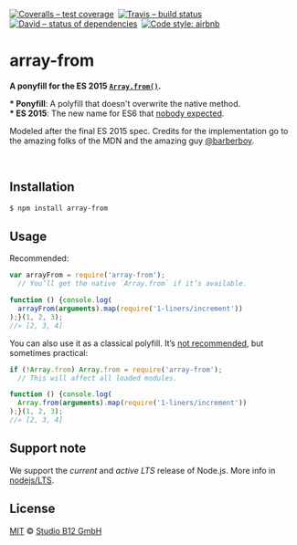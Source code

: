[![Coveralls – test coverage
](https://img.shields.io/coveralls/studio-b12/array-from.svg?style=flat-square
)](https://coveralls.io/r/studio-b12/array-from
) [![Travis – build status
](https://img.shields.io/travis/studio-b12/array-from/master.svg?style=flat-square
)](https://travis-ci.org/studio-b12/array-from
) [![David – status of dependencies
](https://img.shields.io/david/studio-b12/array-from.svg?style=flat-square
)](https://david-dm.org/studio-b12/array-from
) [![Code style: airbnb
](https://img.shields.io/badge/code%20style-airbnb-777777.svg?style=flat-square
)](https://github.com/airbnb/javascript)




array-from
==========

**A ponyfill for the ES 2015 [`Array.from()`][].**

**&ast; Ponyfill**: A polyfill that doesn't overwrite the native method.  
**&ast; ES 2015**: The new name for ES6 that [nobody expected][].

Modeled after the final ES 2015 spec. Credits for the implementation go to the amazing folks of the MDN and the amazing guy [@barberboy](https://github.com/barberboy).

&nbsp;

[`Array.from()`]:         https://developer.mozilla.org/en-US/docs/Web/JavaScript/Reference/Global_Objects/Array/from                  "Array.from()"
[nobody expected]:        http://webreflection.blogspot.de/2015/01/javascript-and-living-ecmascript.html                               "JavaScript and the living ECMAScript Standard"



Installation
------------

```sh
$ npm install array-from
```




Usage
-----

Recommended:

```js
var arrayFrom = require('array-from');
  // You’ll get the native `Array.from` if it’s available.

function () {console.log(
  arrayFrom(arguments).map(require('1-liners/increment'))
);}(1, 2, 3);
//» [2, 3, 4]
```

You can also use it as a classical polyfill. It’s [not recommended][], but sometimes practical:

```js
if (!Array.from) Array.from = require('array-from');
  // This will affect all loaded modules.

function () {console.log(
  Array.from(arguments).map(require('1-liners/increment'))
);}(1, 2, 3);
//» [2, 3, 4]
```

[not recommended]:  https://github.com/sindresorhus/object-assign/issues/10#issuecomment-65065859  "Optionally shim native method?"




Support note
------------

We support the _current_ and _active LTS_ release of Node.js. More info in [nodejs/LTS](https://github.com/nodejs/LTS#lts_schedule).




License
-------

[MIT][] © [Studio B12 GmbH][]

[MIT]: ./License.md
[Studio B12 GmbH]: https://github.com/studio-b12
